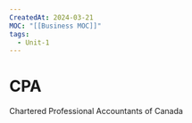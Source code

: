```yaml
---
CreatedAt: 2024-03-21
MOC: "[[Business MOC]]"
tags:
  - Unit-1
---
```

# CPA
Chartered Professional Accountants of Canada
